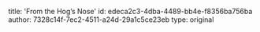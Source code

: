 title: 'From the Hog’s Nose'
id: edeca2c3-4dba-4489-bb4e-f8356ba756ba
author: 7328c14f-7ec2-4511-a24d-29a1c5ce23eb
type: original
